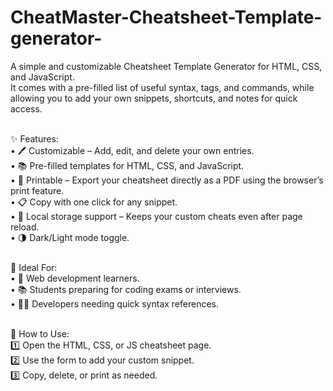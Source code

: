# CheatMaster-Cheatsheet-Template-generator-<br>
A simple and customizable Cheatsheet Template Generator for HTML, CSS, and JavaScript. <br>
It comes with a pre-filled list of useful syntax, tags, and commands, while allowing you to add your own snippets, shortcuts, and notes for quick access. <br><br>

✨ Features: <br>
• 🖊 Customizable – Add, edit, and delete your own entries. <br>
• 📚 Pre-filled templates for HTML, CSS, and JavaScript. <br>
• 📄 Printable – Export your cheatsheet directly as a PDF using the browser’s print feature. <br>
• 📋 Copy with one click for any snippet. <br>
• 💾 Local storage support – Keeps your custom cheats even after page reload. <br>
• 🌗 Dark/Light mode toggle. <br><br>

🎯 Ideal For: <br>
• 📄 Web development learners. <br>
• 📚 Students preparing for coding exams or interviews. <br>
• 👩‍💻 Developers needing quick syntax references. <br><br>

🚀 How to Use: <br>
1️⃣ Open the HTML, CSS, or JS cheatsheet page. <br>
2️⃣ Use the form to add your custom snippet. <br>
3️⃣ Copy, delete, or print as needed. <br>
